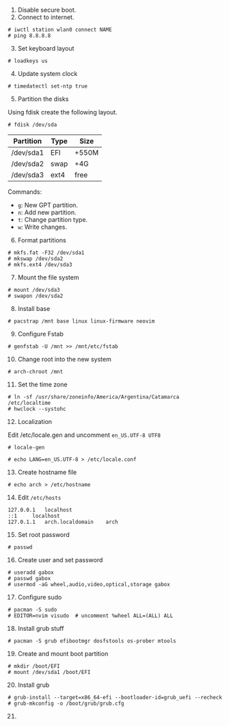 1. Disable secure boot.
2. Connect to internet.
```
# iwctl station wlan0 connect NAME
# ping 8.8.8.8
```

3. Set keyboard layout
```
# loadkeys us
```

4. Update system clock
```
# timedatectl set-ntp true
```

5. Partition the disks

Using fdisk create the following layout.
```
# fdisk /dev/sda
```

| Partition | Type | Size  |
|-----------|------|-------|
| /dev/sda1 | EFI  | +550M |
| /dev/sda2 | swap | +4G   |
| /dev/sda3 | ext4 | free  |

Commands:
- `g`: New GPT partition.
- `n`: Add new partition.
- `t`: Change partition type.
- `w`: Write changes.

6. Format partitions
```
# mkfs.fat -F32 /dev/sda1
# mkswap /dev/sda2
# mkfs.ext4 /dev/sda3
```

7. Mount the file system
```
# mount /dev/sda3
# swapon /dev/sda2
```

8. Install base
```
# pacstrap /mnt base linux linux-firmware neovim
```

9. Configure Fstab
```
# genfstab -U /mnt >> /mnt/etc/fstab
```

10. Change root into the new system
```
# arch-chroot /mnt
```

11. Set the time zone
```
# ln -sf /usr/share/zoneinfo/America/Argentina/Catamarca /etc/localtime
# hwclock --systohc
```

12. Localization

Edit /etc/locale.gen and uncomment `en_US.UTF-8 UTF8`
```
# locale-gen
```

```
# echo LANG=en_US.UTF-8 > /etc/locale.conf
```

13. Create hostname file
```
# echo arch > /etc/hostname
```

14. Edit `/etc/hosts`
```
127.0.0.1	localhost
::1		localhost
127.0.1.1	arch.localdomain	arch
```

15. Set root password

```
# passwd
```

16. Create user and set password

```
# useradd gabox
# passwd gabox
# usermod -aG wheel,audio,video,optical,storage gabox
```

17. Configure sudo

```
# pacman -S sudo
# EDITOR=nvim visudo  # uncomment %wheel ALL=(ALL) ALL
```

18. Install grub stuff

```
# pacman -S grub efibootmgr dosfstools os-prober mtools
```

19. Create and mount boot partition

```
# mkdir /boot/EFI
# mount /dev/sda1 /boot/EFI
```

20. Install grub

```
# grub-install --target=x86_64-efi --bootloader-id=grub_uefi --recheck
# grub-mkconfig -o /boot/grub/grub.cfg
```

21. 
